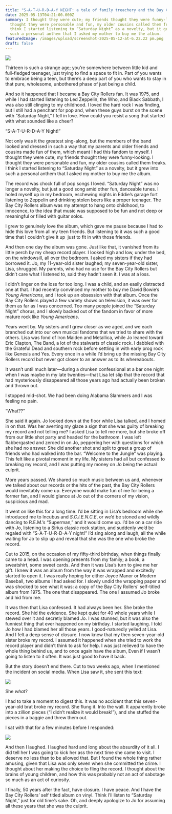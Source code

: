 ```yaml
---
title: "S-A-T-U-R-D-A-Y NIGHT: a tale of family treachery and the Bay City Rollers"
date: 2025-05-13T04:21:00.000Z
summary: I thought they were cute; my friends thought they were funny-looking. I
  thought they were personable and fun, my older cousins called them freaks. I
  think I started listening to “Saturday Night” as a novelty, but it grew into
  such a personal anthem that I asked my mother to buy me the album. 
featuredImage: /images/upload/screenshot-2025-05-12-at-6.22.22 pm.png
draft: false
---
```

![](/images/upload/screenshot-2025-05-12-at-6.22.22 pm.png)

Thirteen is such a strange age; you’re somewhere between little kid and full-fledged teenager, just trying to find a space to fit in. Part of you wants to embrace being a teen, but there’s a deep part of you who wants to stay in that pure, wholesome, unbothered phase of just being a child. 

And so it happened that I became a Bay City Rollers fan. It was 1975, and while I had started listening to Led Zeppelin, the Who, and Black Sabbath, I was also still clinging to my childhood. I loved the hard rock I was finding, but I still had a penchant for pop and, when these guys burst on the scene with “Saturday Night,” I fell in love. How could you resist a song that started with what sounded like a cheer?

“S-A-T-U-R-D-A-Y Night!”

Not only was it the greatest sing-along, but the members of the band looked and dressed in such a way that my parents and older friends and cousins made fun of them, which meant I had this fandom to myself. I thought they were cute; my friends thought they were funny-looking. I thought they were personable and fun, my older cousins called them freaks. I think I started listening to “Saturday Night” as a novelty, but it grew into such a personal anthem that I asked my mother to buy me the album. 

The record was chock full of pop songs I loved. “Saturday Night” was no longer a novelty, but just a good song amid other fun, danceable tunes. I holed myself up in my bedroom, eschewing nights in Eddie’s garage fort listening to Zeppelin and drinking stolen beers like a proper teenager. The Bay City Rollers album was my attempt to hang onto childhood, to innocence, to the idea that music was supposed to be fun and not deep or meaningful or filled with guitar solos.

I grew to genuinely love the album, which gave me pause because I had to hide this love from all my teen friends. But listening to it was such a good time that I couldn’t give it up  just to fit in with those friends. 

And then one day the album was gone. Just like that, it vanished from its little perch by my cheap record player. I looked high and low, under the bed, on the windowsill, all over the bedroom. I asked my sisters if they had borrowed it. Jo, my 11-year-old sister laughed; my seven-year-old sister, Lisa, shrugged. My parents, who had no use for the Bay City Rollers but didn’t care what I listened to, said they hadn’t seen it. I was at a loss. 

I didn’t linger on the loss for too long. I was a child, and an easily distracted one at that. I had recently convinced my mother to buy me David Bowie’s *Young Americans,* and I took up an obsession with that album. Once the Bay City Rollers played a few variety shows on television, it was over for them as far as I was concerned. Too many people joined the “Saturday Night” chorus, and I slowly backed out of the fandom in favor of more mature rock like *Young Americans*.

Years went by. My sisters and I grew closer as we aged, and we each branched out into our own musical fandoms that we tried to share with the others. Lisa was fond of Iron Maiden and Metallica, while Jo leaned toward Eric Clapton, The Band, a lot of the stalwarts of classic rock. I dabbled with the Grateful Dead and southern rock before settling in with early prog rock like Genesis and Yes. Every once in a while I’d bring up the missing Bay City Rollers record but never got closer to an answer as to its whereabouts.

It wasn’t until much later—during a drunken confessional at a bar one night when I was maybe in my late twenties—that Lisa let slip that the record that had mysteriously disappeared all those years ago had actually been broken and thrown out.

I stopped mid-shot. We had been doing Alabama Slammers and I was feeling no pain.

“What??”

She said it again. Jo looked down at the floor while Lisa talked, and I homed in on that. Was her averting my glaze a sign that she was guilty of breaking my record and not telling me? I asked Lisa to tell me more, but she broke off from our little shot party and headed for the bathroom. I was left flabbergasted and zeroed in on Jo, peppering her with questions for which she had no answer. She did another shot and split to greet a group of friends who had walked into the bar. “Welcome to the Jungle” was playing. This felt like a pivotal moment in my life. My sisters had all but confessed to breaking my record, and I was putting my money on Jo being the actual culprit. 

More years passed. We shared so much music between us and, whenever we talked about our records or the hits of the past, the Bay City Rollers would inevitably come up. Everyone would make fun of me for being a former fan, and I would glance at Jo out of the corners of my vision, suspicious and mad.

It went on like this for a long time. I’d be sitting in Lisa’s bedroom while she introduced me to Incubus and *S.C.I.E.N.C.E*, or we’d be stoned and wildly dancing to R.E.M.’s “Superman,” and it would come up. I’d be on a car ride with Jo, listening to a Sirius classic rock station, and suddenly we’d be regaled with “S-A-T-U-R-D-A-Y night!” I’d sing along and laugh, all the while waiting for Jo to slip up and reveal that she was the one who broke the record.

Cut to 2015, on the occasion of my fifty-third birthday, when things finally came to a head. I was opening presents from my family; a book, a sweatshirt, some sweet cards. And then it was Lisa’s turn to give me her gift. I knew it was an album from the way it was wrapped and excitedly started to open it. I was really hoping for either Joyce Manor or Modern Baseball, two albums I had asked for. I slowly undid the wrapping paper and was shocked to see what it was: a copy of the Bay City Rollers’ self-titled album from 1975. The one that disappeared. The one I assumed Jo broke and hid from me.

It was then that Lisa confessed. It had always been her. She broke the record. She hid the evidence. She kept quiet for 40 whole years while I stewed over it and secretly blamed Jo. I was stunned, but it was also the funniest thing that ever happened on my birthday. I started laughing. I told Jo how I had blamed her all those years. I good-naturedly yelled at Lisa. And I felt a deep sense of closure. I now knew that my then seven-year-old sister broke my record. I assumed it happened when she tried to work the record player and didn’t think to ask for help. I was just relieved to have the whole thing behind us, and to once again have the album, Even if I wasn’t going to listen to it often. It was just good to have it back.

But the story doesn’t end there. Cut to two weeks ago, when I mentioned the incident on social media. When Lisa saw it, she sent this text:

![](/images/upload/text1.jpg)

She *what*? 

I had to take a moment to digest this. It was no accident that this seven-year-old brat broke my record. She flung it. Into the wall. It apparently broke into a zillion pieces (“I didn’t realize it would break!”), and she stuffed the pieces in a baggie and threw them out. 

I sat with that for a few minutes before I responded:

![](/images/upload/text2.png)

And then I laughed. I laughed hard and long about the absurdity of it all. I did tell her I was going to kick her ass the next time she came to visit. I deserve no less than to be allowed that. But I found the whole thing rather amusing, given that Lisa was only seven when she committed the crime. I thought about her making the choice to fling the record. I thought about the brains of young children, and how this was probably not an act of sabotage so much as an act of curiosity.

I finally, 50 years after the fact, have closure. I have peace. And I have the Bay City Rollers’ self titled album on vinyl. Think I’ll listen to “Saturday Night,” just for old time’s sake. Oh, and deeply apologize to Jo for assuming all these years that she was the culprit.
